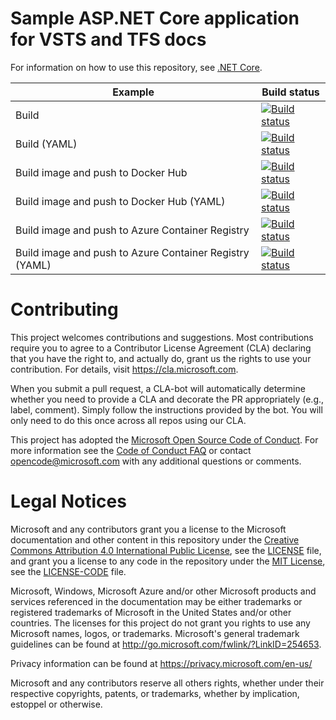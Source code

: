 # Sample ASP.NET Core application for VSTS and TFS docs

For information on how to use this repository, see [.NET Core](https://docs.microsoft.com/vsts/pipelines/languages/dotnet-core).

| Example | Build status |
|---------|--------------|
| Build | [![Build status](https://blgocubs.visualstudio.com/_apis/public/build/definitions/GitHubCheck/18/badge)](https://blgocubs.visualstudio.com/GitHubCheck/_build/latest?definitionId=18) |
| Build (YAML) | [![Build status](https://pipelines-docs.visualstudio.com/docs/_apis/build/status/dotnetcore/dotnetcore-yaml)](https://pipelines-docs.visualstudio.com/docs/_build/latest?definitionId=2) |
| Build image and push to Docker Hub | [![Build status](https://pipelines-docs.visualstudio.com/docs/_apis/build/status/dotnetcore/dotnetcore-dockerhub)](https://pipelines-docs.visualstudio.com/docs/_build/latest?definitionId=3) |
| Build image and push to Docker Hub (YAML) | [![Build status](https://pipelines-docs.visualstudio.com/docs/_apis/build/status/dotnetcore/dotnetcore-dockerhub-yaml)](https://pipelines-docs.visualstudio.com/docs/_build/latest?definitionId=4) |
| Build image and push to Azure Container Registry | [![Build status](https://pipelines-docs.visualstudio.com/docs/_apis/build/status/dotnetcore/dotnetcore-acr)](https://pipelines-docs.visualstudio.com/docs/_build/latest?definitionId=5) |
| Build image and push to Azure Container Registry (YAML) | [![Build status](https://pipelines-docs.visualstudio.com/docs/_apis/build/status/dotnetcore/dotnetcore-acr-yaml)](https://pipelines-docs.visualstudio.com/docs/_build/latest?definitionId=6) |

# Contributing

This project welcomes contributions and suggestions.  Most contributions require you to agree to a
Contributor License Agreement (CLA) declaring that you have the right to, and actually do, grant us
the rights to use your contribution. For details, visit https://cla.microsoft.com.

When you submit a pull request, a CLA-bot will automatically determine whether you need to provide
a CLA and decorate the PR appropriately (e.g., label, comment). Simply follow the instructions
provided by the bot. You will only need to do this once across all repos using our CLA.

This project has adopted the [Microsoft Open Source Code of Conduct](https://opensource.microsoft.com/codeofconduct/).
For more information see the [Code of Conduct FAQ](https://opensource.microsoft.com/codeofconduct/faq/) or
contact [opencode@microsoft.com](mailto:opencode@microsoft.com) with any additional questions or comments.

# Legal Notices

Microsoft and any contributors grant you a license to the Microsoft documentation and other content
in this repository under the [Creative Commons Attribution 4.0 International Public License](https://creativecommons.org/licenses/by/4.0/legalcode),
see the [LICENSE](LICENSE) file, and grant you a license to any code in the repository under the [MIT License](https://opensource.org/licenses/MIT), see the
[LICENSE-CODE](LICENSE-CODE) file.

Microsoft, Windows, Microsoft Azure and/or other Microsoft products and services referenced in the documentation
may be either trademarks or registered trademarks of Microsoft in the United States and/or other countries.
The licenses for this project do not grant you rights to use any Microsoft names, logos, or trademarks.
Microsoft's general trademark guidelines can be found at http://go.microsoft.com/fwlink/?LinkID=254653.

Privacy information can be found at https://privacy.microsoft.com/en-us/

Microsoft and any contributors reserve all others rights, whether under their respective copyrights, patents,
or trademarks, whether by implication, estoppel or otherwise.
